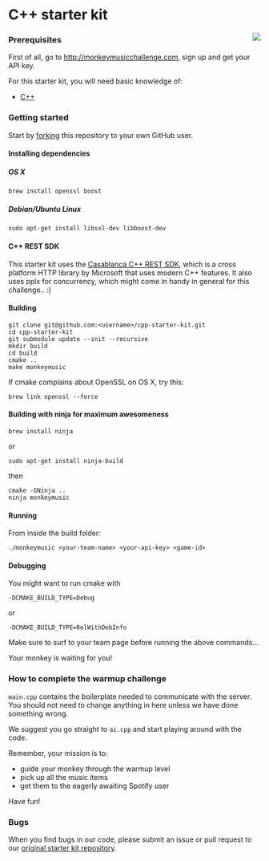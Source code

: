 # C++ starter kit

<img src="http://monkeymusicchallenge.com/images/monkey.png" align="right">

### Prerequisites

First of all, go to http://monkeymusicchallenge.com, sign up and get your API key.

For this starter kit, you will need basic knowledge of:

* [C++](http://cppreference.com/)

### Getting started

Start by [forking](https://github.com/parbo/cpp-starter-kit/fork)
this repository to your own GitHub user.

#### Installing dependencies
##### OS X
    brew install openssl boost

##### Debian/Ubuntu Linux
    sudo apt-get install libssl-dev libboost-dev

#### C++ REST SDK
This starter kit uses the [Casablanca C++ REST SDK](https://casablanca.codeplex.com/), which is a cross platform HTTP library by Microsoft that uses modern C++ features. It also uses pplx for concurrency, which might come in handy in general for this challenge.. :)

#### Building
    git clone git@github.com:<username>/cpp-starter-kit.git
    cd cpp-starter-kit
    git submodule update --init --recursive
    mkdir build
    cd build
    cmake ..
    make monkeymusic

If cmake complains about OpenSSL on OS X, try this:

    brew link openssl --force

#### Building with ninja for maximum awesomeness
    brew install ninja

or

    sudo apt-get install ninja-build

then

    cmake -GNinja ..
    ninja monkeymusic

#### Running
From inside the build folder:

    ./monkeymusic <your-team-name> <your-api-key> <game-id>

#### Debugging
You might want to run cmake with

    -DCMAKE_BUILD_TYPE=Debug

or

    -DCMAKE_BUILD_TYPE=RelWithDebInfo

Make sure to surf to your team page before running the above commands...

Your monkey is waiting for you!

### How to complete the warmup challenge

`main.cpp` contains the boilerplate needed to communicate with the server. You should not need to change anything in here unless we have done something wrong.

We suggest you go straight to `ai.cpp` and start playing around with the code.

Remember, your mission is to:

* guide your monkey through the warmup level
* pick up all the music items
* get them to the eagerly awaiting Spotify user

Have fun!

### Bugs

When you find bugs in our code, please submit an issue or pull request to our [original starter kit repository](https://github.com/parbo/cpp-starter-kit).
